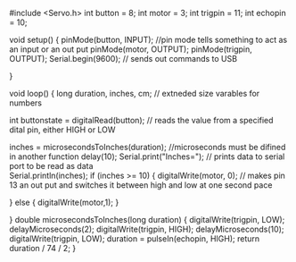 #include <Servo.h>
int button = 8;
int motor = 3;
int trigpin = 11;
int echopin = 10;

void setup() {
 pinMode(button, INPUT); //pin mode tells something to act as an input or an out put
 pinMode(motor, OUTPUT);
 pinMode(trigpin, OUTPUT);
 Serial.begin(9600); // sends out commands to USB  

}

void loop() {
 long duration, inches, cm; // extneded size varables for numbers



 int buttonstate = digitalRead(button); // reads the value from a specified dital pin, either HIGH or LOW

   inches = microsecondsToInches(duration); //microseconds must be difined in another function
   delay(10);
   Serial.print("Inches="); // prints data to serial port to be read as data  
   Serial.println(inches);
   if (inches >= 10)
   {
     digitalWrite(motor, 0); // makes pin 13 an out put and switches it between high and low at one second pace

   }
   else
   {
     digitalWrite(motor,1);
   }





}
double microsecondsToInches(long duration)
{
 digitalWrite(trigpin, LOW);
 delayMicroseconds(2);
 digitalWrite(trigpin, HIGH);
 delayMicroseconds(10);
 digitalWrite(trigpin, LOW);
 duration = pulseIn(echopin, HIGH);
 return duration / 74 / 2;
}
